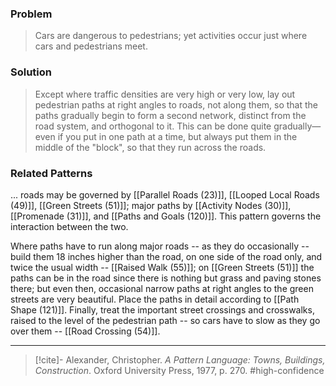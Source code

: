 ### Problem
>Cars are dangerous to pedestrians; yet activities occur just where cars and pedestrians meet.

### Solution
>Except where traffic densities are very high or very low, lay out pedestrian paths at right angles to roads, not along them, so that the paths gradually begin to form a second network, distinct from the road system, and orthogonal to it. This can be done quite gradually—even if you put in one path at a time, but always put them in the middle of the "block", so that they run across the roads.

### Related Patterns
... roads may be governed by [[Parallel Roads (23)]], [[Looped Local Roads (49)]], [[Green Streets (51)]]; major paths by [[Activity Nodes (30)]], [[Promenade (31)]], and [[Paths and Goals (120)]]. This pattern governs the interaction between the two.

Where paths have to run along major roads -- as they do occasionally -- build them 18 inches higher than the road, on one side of the road only, and twice the usual width -- [[Raised Walk (55)]]; on [[Green Streets (51)]] the paths can be in the road since there is nothing but grass and paving stones there; but even then, occasional narrow paths at right angles to the green streets are very beautiful. Place the paths in detail according to [[Path Shape (121)]]. Finally, treat the important street crossings and crosswalks, raised to the level of the pedestrian path -- so cars have to slow as they go over them -- [[Road Crossing (54)]].

---

> [!cite]- Alexander, Christopher. _A Pattern Language: Towns, Buildings, Construction_. Oxford University Press, 1977, p. 270.
> #high-confidence 